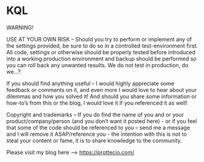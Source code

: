 # KQL

WARNING!

USE AT YOUR OWN RISK – Should you try to perform or implement any of the settings provided, be sure to do so in a controlled test-environment first. All code, settings or otherwise should be properly tested before introduced into a working production environment and backup should be performed so you can roll back any unwanted results. We do not test in production, do we…?

If you should find anything useful – I would highly appreciate some feedback or comments on it, and even more I would love to hear about your dilemmas and how you solved it! And should you share some information or how-to’s from this or the blog, I would love it if you referenced it as well!

Copyright and trademarks – If you do find the name of you and or your product/company/person (and you don’t want it posted here) - or if you feel that some of the code should be referenced to you – send me a message and I will remove it ASAP/reference you - the intention with this is not to steal your content or fame, it is to share knowledge to the community.

Please visit my blog here --> https://prottecio.com/

